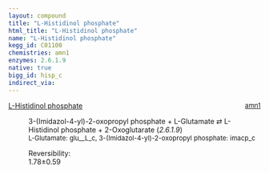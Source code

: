```yaml
---
layout: compound
title: "L-Histidinol phosphate"
html_title: "L-Histidinol phosphate"
name: "L-Histidinol phosphate"
kegg_id: C01100
chemistries: amn1
enzymes: 2.6.1.9
native: true
bigg_id: hisp_c
indirect_via:
---
```

<dl><dt class="rs-product"><a class="link-dark" data-bs-html="true" data-bs-title="KEGG: C01100" data-bs-toggle="tooltip" href="{{ site.url }}{{ site.baseurl }}/compounds/C01100">L-Histidinol phosphate</a><span style="float: right; max-width: 40%"><a class="link-dark opacity-50" href="{{ site.url }}{{ site.baseurl }}/chemistries/amn1" style="font-size: small; word-wrap: anywhere;">amn1</a></span></dt><dd><p>3-(Imidazol-4-yl)-2-oxopropyl phosphate + L-Glutamate ⇄ L-Histidinol phosphate + 2-Oxoglutarate (<i>2.6.1.9</i>)<br/><span style="font-size: small;"><span data-bs-html="true" data-bs-title="KEGG: C00025" data-bs-toggle="tooltip">L-Glutamate</span>: glu__L_c, <span data-bs-html="true" data-bs-title="KEGG: C01267" data-bs-toggle="tooltip">3-(Imidazol-4-yl)-2-oxopropyl phosphate</span>: imacp_c</span><br/><div class="reversibility_info">Reversibility: <div class="progress"><div aria-valuemax="100" aria-valuemin="0" aria-valuenow="0" class="progress-bar bg-success" role="progressbar" style="width: 0%"></div></div><span>1.78±0.59</span><div class="progress"><div aria-valuemax="10" aria-valuemin="0" aria-valuenow="1.782364043288886" class="progress-bar bg-danger" role="progressbar" style="width: 17.82%"></div><div aria-valuemax="10" aria-valuemin="0" aria-valuenow="1.782364043288886" class="progress-bar bg-warning" role="progressbar" style="width: 5.92%"></div></div></div></p><dl></dl></dd></dl>